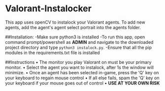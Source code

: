 # Valorant-Instalocker

This app uses openCV to instalock your Valorant agents. To add new agents, add the agent's agent select portrait into the agents folder.

##Installation:
-Make sure python3 is installed
-To run this app, open command prompt/powershell as __ADMIN__ and navigate to the downloaded project directory and type ```python3 instalock.py```. 
-Ensure that all the pip modules in the requirements.txt file is installed

##Instructions
• The monitor you play Valorant on must be your primary monitor.
• Select the agent you want to instalock, after 1s the window will minimize.
• Once an agent has been selected in-game, press the 'Q' key on your keyboard to regain mouse control
• If all else fails, spam the 'Q' key on your keyboard if your mouse goes out of control
• __USE AT YOUR OWN RISK__
